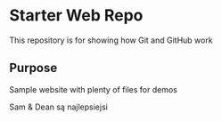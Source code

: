 # Starter Web Repo

This repository is for showing how Git and GitHub work

## Purpose

Sample website with plenty of files for demos

Sam & Dean są najlepsiejsi